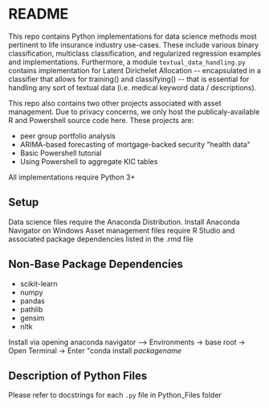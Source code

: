 # README 

This repo contains Python implementations for data science methods most pertinent to life insurance industry use-cases. 
These include various binary classification, multiclass classification, and regularized regression examples and implementations. 
Furthermore, a module `textual_data_handling.py` contains implementation for Latent Dirichelet Allocation -- encapsulated in a classifier that allows for training() and classifying() -- that is essential for handling any sort of textual data (i.e. medical keyword data / descriptions). 

This repo also contains two other projects associated with asset management. Due to privacy concerns, we only host the publicaly-available R and Powershell source code here. These projects are: 
  * peer group portfolio analysis
  * ARIMA-based forecasting of mortgage-backed security "health data"
  * Basic Powershell tutorial 
  * Using Powershell to aggregate KIC tables 

All implementations require Python 3+

## Setup 
Data science files require the Anaconda Distribution. Install Anaconda Navigator on Windows
Asset management files require R Studio and associated package dependencies listed in the .rmd file

## Non-Base Package Dependencies 
- scikit-learn 
- numpy 
- pandas 
- pathlib 
- gensim
- nltk 

Install via opening anaconda navigator --> Environments -> base root -> Open Terminal -> Enter "conda install *packagename*
  
  
  
## Description of Python Files 
Please refer to docstrings for each `.py` file in Python_Files folder 




